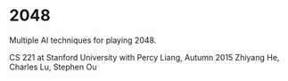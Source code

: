 # 2048
Multiple AI techniques for playing 2048.

CS 221 at Stanford University with Percy Liang, Autumn 2015
Zhiyang He, Charles Lu, Stephen Ou
